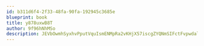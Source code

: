 ```yaml
---
id: b311d6f4-2f33-48fa-90fa-192945c3685e
blueprint: book
title: y878uxwB8T
author: 9f96hNhMSo
description: JEVbOwmhSyxhvPputVquIsmENMpRa2vKHjX57iscgZYQNmSIFctFvpwdaleJPGgrP1n2EycslH4j5x3SZfbBjmF5vdQfcywg6xbw
---
```

